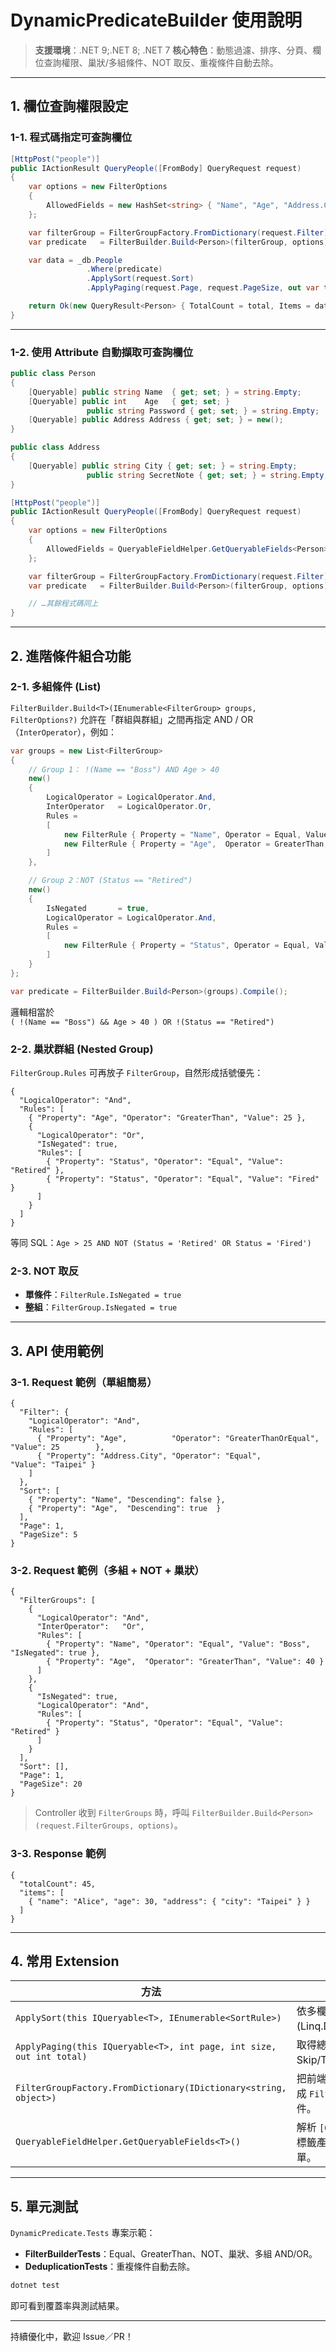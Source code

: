 ﻿# DynamicPredicateBuilder 使用說明

> **支援環境**：.NET 9;.NET 8; .NET 7
> **核心特色**：動態過濾、排序、分頁、欄位查詢權限、巢狀/多組條件、NOT 取反、重複條件自動去除。

---

## 1. 欄位查詢權限設定

### 1-1. 程式碼指定可查詢欄位

```csharp
[HttpPost("people")]
public IActionResult QueryPeople([FromBody] QueryRequest request)
{
    var options = new FilterOptions
    {
        AllowedFields = new HashSet<string> { "Name", "Age", "Address.City" }
    };

    var filterGroup = FilterGroupFactory.FromDictionary(request.Filter);
    var predicate   = FilterBuilder.Build<Person>(filterGroup, options);

    var data = _db.People
                 .Where(predicate)
                 .ApplySort(request.Sort)
                 .ApplyPaging(request.Page, request.PageSize, out var total);

    return Ok(new QueryResult<Person> { TotalCount = total, Items = data });
}
```

---

### 1-2. 使用 Attribute 自動擷取可查詢欄位

```csharp
public class Person
{
    [Queryable] public string Name  { get; set; } = string.Empty;
    [Queryable] public int    Age   { get; set; }
                 public string Password { get; set; } = string.Empty;   // ❌ 未標註，不可查
    [Queryable] public Address Address { get; set; } = new();
}

public class Address
{
    [Queryable] public string City { get; set; } = string.Empty;
                 public string SecretNote { get; set; } = string.Empty; // ❌
}

[HttpPost("people")]
public IActionResult QueryPeople([FromBody] QueryRequest request)
{
    var options = new FilterOptions
    {
        AllowedFields = QueryableFieldHelper.GetQueryableFields<Person>()
    };

    var filterGroup = FilterGroupFactory.FromDictionary(request.Filter);
    var predicate   = FilterBuilder.Build<Person>(filterGroup, options);

    // …其餘程式碼同上
}
```

---

## 2. 進階條件組合功能

### 2-1. 多組條件 (List<FilterGroup>)

`FilterBuilder.Build<T>(IEnumerable<FilterGroup> groups, FilterOptions?)` 允許在「群組與群組」之間再指定 AND / OR（`InterOperator`），例如：

```csharp
var groups = new List<FilterGroup>
{
    // Group 1： !(Name == "Boss") AND Age > 40
    new()
    {
        LogicalOperator = LogicalOperator.And,
        InterOperator   = LogicalOperator.Or,
        Rules =
        [
            new FilterRule { Property = "Name", Operator = Equal, Value="Boss", IsNegated=true },
            new FilterRule { Property = "Age",  Operator = GreaterThan, Value=40 }
        ]
    },

    // Group 2：NOT (Status == "Retired")
    new()
    {
        IsNegated       = true,
        LogicalOperator = LogicalOperator.And,
        Rules =
        [
            new FilterRule { Property = "Status", Operator = Equal, Value="Retired" }
        ]
    }
};

var predicate = FilterBuilder.Build<Person>(groups).Compile();
```

邏輯相當於  
`( !(Name == "Boss") && Age > 40 ) OR !(Status == "Retired")`

### 2-2. 巢狀群組 (Nested Group)

`FilterGroup.Rules` 可再放子 `FilterGroup`，自然形成括號優先：

```jsonc
{
  "LogicalOperator": "And",
  "Rules": [
    { "Property": "Age", "Operator": "GreaterThan", "Value": 25 },
    {
      "LogicalOperator": "Or",
      "IsNegated": true,                   
      "Rules": [
        { "Property": "Status", "Operator": "Equal", "Value": "Retired" },
        { "Property": "Status", "Operator": "Equal", "Value": "Fired"   }
      ]
    }
  ]
}
```

等同 SQL：`Age > 25 AND NOT (Status = 'Retired' OR Status = 'Fired')`

### 2-3. NOT 取反

* **單條件**：`FilterRule.IsNegated = true`  
* **整組**：`FilterGroup.IsNegated = true`

---

## 3. API 使用範例

### 3-1. Request 範例（單組簡易）

```jsonc
{
  "Filter": {
    "LogicalOperator": "And",
    "Rules": [
      { "Property": "Age",          "Operator": "GreaterThanOrEqual", "Value": 25        },
      { "Property": "Address.City", "Operator": "Equal",              "Value": "Taipei" }
    ]
  },
  "Sort": [
    { "Property": "Name", "Descending": false },
    { "Property": "Age",  "Descending": true  }
  ],
  "Page": 1,
  "PageSize": 5
}
```

### 3-2. Request 範例（多組 + NOT + 巢狀）

```jsonc
{
  "FilterGroups": [
    {
      "LogicalOperator": "And",
      "InterOperator":   "Or",
      "Rules": [
        { "Property": "Name", "Operator": "Equal", "Value": "Boss", "IsNegated": true },
        { "Property": "Age",  "Operator": "GreaterThan", "Value": 40 }
      ]
    },
    {
      "IsNegated": true,
      "LogicalOperator": "And",
      "Rules": [
        { "Property": "Status", "Operator": "Equal", "Value": "Retired" }
      ]
    }
  ],
  "Sort": [],
  "Page": 1,
  "PageSize": 20
}
```

> Controller 收到 `FilterGroups` 時，呼叫 `FilterBuilder.Build<Person>(request.FilterGroups, options)`。

### 3-3. Response 範例

```jsonc
{
  "totalCount": 45,
  "items": [
    { "name": "Alice", "age": 30, "address": { "city": "Taipei" } }
  ]
}
```

---

## 4. 常用 Extension

| 方法 | 說明 |
|---|---|
| `ApplySort(this IQueryable<T>, IEnumerable<SortRule>)` | 依多欄位排序 (Linq.Dynamic)。 |
| `ApplyPaging(this IQueryable<T>, int page, int size, out int total)` | 取得總筆數並套用 Skip/Take。 |
| `FilterGroupFactory.FromDictionary(IDictionary<string, object>)` | 把前端 JSON 轉成 `FilterGroup` 物件。 |
| `QueryableFieldHelper.GetQueryableFields<T>()` | 解析 `[Queryable]` 標籤產生欄位白名單。 |

---

## 5. 單元測試

`DynamicPredicate.Tests` 專案示範：

* **FilterBuilderTests**：Equal、GreaterThan、NOT、巢狀、多組 AND/OR。  
* **DeduplicationTests**：重複條件自動去除。  

```bash
dotnet test
```

即可看到覆蓋率與測試結果。

---

持續優化中，歡迎 Issue／PR！
